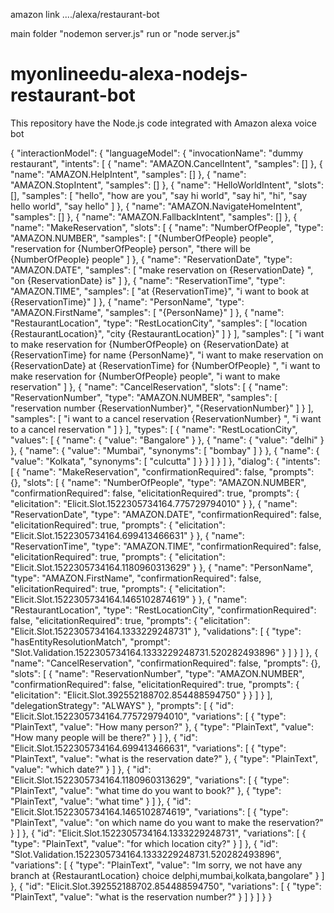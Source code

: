 
amazon link ..../alexa/restaurant-bot


main folder  "nodemon server.js" run or "node server.js"


# myonlineedu-alexa-nodejs-restaurant-bot
This repository have the Node.js code integrated with Amazon alexa voice bot






{
    "interactionModel": {
        "languageModel": {
            "invocationName": "dummy restaurant",
            "intents": [
                {
                    "name": "AMAZON.CancelIntent",
                    "samples": []
                },
                {
                    "name": "AMAZON.HelpIntent",
                    "samples": []
                },
                {
                    "name": "AMAZON.StopIntent",
                    "samples": []
                },
                {
                    "name": "HelloWorldIntent",
                    "slots": [],
                    "samples": [
                        "hello",
                        "how are you",
                        "say hi world",
                        "say hi",
                        "hi",
                        "say hello world",
                        "say hello"
                    ]
                },
                {
                    "name": "AMAZON.NavigateHomeIntent",
                    "samples": []
                },
                {
                    "name": "AMAZON.FallbackIntent",
                    "samples": []
                },
                {
                    "name": "MakeReservation",
                    "slots": [
                        {
                            "name": "NumberOfPeople",
                            "type": "AMAZON.NUMBER",
                            "samples": [
                                "{NumberOfPeople} people",
                                "reservation for {NumberOfPeople} person",
                                "there will be {NumberOfPeople} people"
                            ]
                        },
                        {
                            "name": "ReservationDate",
                            "type": "AMAZON.DATE",
                            "samples": [
                                "make reservation on  {ReservationDate} ",
                                "on {ReservationDate} is"
                            ]
                        },
                        {
                            "name": "ReservationTime",
                            "type": "AMAZON.TIME",
                            "samples": [
                                "at {ReservationTime}",
                                "i want to book at {ReservationTime}"
                            ]
                        },
                        {
                            "name": "PersonName",
                            "type": "AMAZON.FirstName",
                            "samples": [
                                "{PersonName}"
                            ]
                        },
                        {
                            "name": "RestaurantLocation",
                            "type": "RestLocationCity",
                            "samples": [
                                "location {RestaurantLocation}",
                                "city {RestaurantLocation}"
                            ]
                        }
                    ],
                    "samples": [
                        "i want to make reservation for {NumberOfPeople} on {ReservationDate} at {ReservationTime} for name {PersonName}",
                        "i want to make reservation on {ReservationDate} at {ReservationTime} for {NumberOfPeople} ",
                        "i want to make reservation for {NumberOfPeople} people",
                        "i want to make reservation"
                    ]
                },
                {
                    "name": "CancelReservation",
                    "slots": [
                        {
                            "name": "ReservationNumber",
                            "type": "AMAZON.NUMBER",
                            "samples": [
                                "reservation number {ReservationNumber}",
                                "{ReservationNumber}"
                            ]
                        }
                    ],
                    "samples": [
                        "i want to a cancel reservation {ReservationNumber} ",
                        "i want to a cancel reservation "
                    ]
                }
            ],
            "types": [
                {
                    "name": "RestLocationCity",
                    "values": [
                        {
                            "name": {
                                "value": "Bangalore"
                            }
                        },
                        {
                            "name": {
                                "value": "delhi"
                            }
                        },
                        {
                            "name": {
                                "value": "Mumbai",
                                "synonyms": [
                                    "bombay"
                                ]
                            }
                        },
                        {
                            "name": {
                                "value": "Kolkata",
                                "synonyms": [
                                    "culcutta"
                                ]
                            }
                        }
                    ]
                }
            ]
        },
        "dialog": {
            "intents": [
                {
                    "name": "MakeReservation",
                    "confirmationRequired": false,
                    "prompts": {},
                    "slots": [
                        {
                            "name": "NumberOfPeople",
                            "type": "AMAZON.NUMBER",
                            "confirmationRequired": false,
                            "elicitationRequired": true,
                            "prompts": {
                                "elicitation": "Elicit.Slot.1522305734164.775729794010"
                            }
                        },
                        {
                            "name": "ReservationDate",
                            "type": "AMAZON.DATE",
                            "confirmationRequired": false,
                            "elicitationRequired": true,
                            "prompts": {
                                "elicitation": "Elicit.Slot.1522305734164.699413466631"
                            }
                        },
                        {
                            "name": "ReservationTime",
                            "type": "AMAZON.TIME",
                            "confirmationRequired": false,
                            "elicitationRequired": true,
                            "prompts": {
                                "elicitation": "Elicit.Slot.1522305734164.1180960313629"
                            }
                        },
                        {
                            "name": "PersonName",
                            "type": "AMAZON.FirstName",
                            "confirmationRequired": false,
                            "elicitationRequired": true,
                            "prompts": {
                                "elicitation": "Elicit.Slot.1522305734164.1465102874619"
                            }
                        },
                        {
                            "name": "RestaurantLocation",
                            "type": "RestLocationCity",
                            "confirmationRequired": false,
                            "elicitationRequired": true,
                            "prompts": {
                                "elicitation": "Elicit.Slot.1522305734164.1333229248731"
                            },
                            "validations": [
                                {
                                    "type": "hasEntityResolutionMatch",
                                    "prompt": "Slot.Validation.1522305734164.1333229248731.520282493896"
                                }
                            ]
                        }
                    ]
                },
                {
                    "name": "CancelReservation",
                    "confirmationRequired": false,
                    "prompts": {},
                    "slots": [
                        {
                            "name": "ReservationNumber",
                            "type": "AMAZON.NUMBER",
                            "confirmationRequired": false,
                            "elicitationRequired": true,
                            "prompts": {
                                "elicitation": "Elicit.Slot.392552188702.854488594750"
                            }
                        }
                    ]
                }
            ],
            "delegationStrategy": "ALWAYS"
        },
        "prompts": [
            {
                "id": "Elicit.Slot.1522305734164.775729794010",
                "variations": [
                    {
                        "type": "PlainText",
                        "value": "How many person?"
                    },
                    {
                        "type": "PlainText",
                        "value": "How many people will be there?"
                    }
                ]
            },
            {
                "id": "Elicit.Slot.1522305734164.699413466631",
                "variations": [
                    {
                        "type": "PlainText",
                        "value": "what is the reservation date?"
                    },
                    {
                        "type": "PlainText",
                        "value": "which date?"
                    }
                ]
            },
            {
                "id": "Elicit.Slot.1522305734164.1180960313629",
                "variations": [
                    {
                        "type": "PlainText",
                        "value": "what time do you want to book?"
                    },
                    {
                        "type": "PlainText",
                        "value": "what time"
                    }
                ]
            },
            {
                "id": "Elicit.Slot.1522305734164.1465102874619",
                "variations": [
                    {
                        "type": "PlainText",
                        "value": "on which name do you want to make the reservation?"
                    }
                ]
            },
            {
                "id": "Elicit.Slot.1522305734164.1333229248731",
                "variations": [
                    {
                        "type": "PlainText",
                        "value": "for which location city?"
                    }
                ]
            },
            {
                "id": "Slot.Validation.1522305734164.1333229248731.520282493896",
                "variations": [
                    {
                        "type": "PlainText",
                        "value": "Im sorry, we not have any branch at {RestaurantLocation} choice delphi,mumbai,kolkata,bangolare"
                    }
                ]
            },
            {
                "id": "Elicit.Slot.392552188702.854488594750",
                "variations": [
                    {
                        "type": "PlainText",
                        "value": "what is the reservation number?"
                    }
                ]
            }
        ]
    }
}